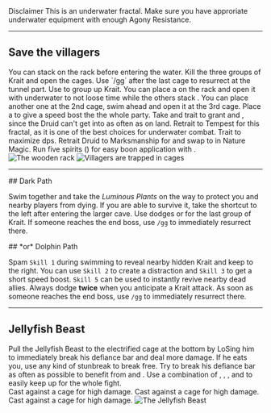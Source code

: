 <Message icon="warning circle">
<MessageHeader>
Disclaimer
</MessageHeader>
This is an underwater fractal. Make sure you have approriate underwater equipment with enough <Icon name="agonyResistance"/> Agony Resistance.
</Message>

---

## Save the villagers <Item id="50082" text="false"/><Item id="24658" text="false"/>
<Grid>
<Column>
You can stack <Boon name="might"/> on the rack before entering the water. Kill the three groups of Krait and open the cages. Use `/gg` after the last cage to resurrect at the tunnel part.

<Tips>
    <Tip specialization="mesmer">Use <Skill id="10255"/> to group up Krait. You can place a <Skill id="10197"/> on the rack and open it with <Skill id="29578"/> underwater to not loose time while the others stack <Boon name="might"/>. You can place another one at the 2nd cage, swim ahead and open it at the 3rd cage. Place a <Skill id="10325"/> to give a speed bost the the whole party.</Tip>
    <Tip specialization="warrior">Take <Skill id="14403"/> and trait <Trait id="1711"/> to grant <Boon name="fury"/> and <Boon name="might"/>, since the Druid can't get into <Skill id="33557"/> as often as on land.</Tip>
    <Tip specialization="tempest">Retrait to Tempest for this fractal, as it is one of the best choices for underwater combat. Trait <Trait id="1503"/> to maximize dps.</Tip>
    <Tip specialization="ranger">Retrait Druid to Marksmanship for <Trait id="986"/> and swap to <Trait id="965"/> in Nature Magic. Run five spirits (<Skill id="21773" text="false"/><Skill id="12497" text="false"/><Skill id="12493" text="false"/><Skill id="12498" text="false"/><Skill id="12569" text="false"/>) for easy boon application with <Trait id="1038"/>.</Tip>
</Tips>

</Column>

<Column width="6" compact>
    <Image src="fractals/aquatic-ruins/images/wooden_rack.jpg" title="The wooden rack"/>
    <Image src="fractals/aquatic-ruins/images/trapped_villagers.jpg" title="Villagers are trapped in cages"/>
</Column>
</Grid>

---

<Grid divided>
<Column>
## Dark Path

Swim together and take the *Luminous Plants* on the way to protect you and nearby players from dying. If you are able to survive it, take the shortcut to the left after entering the larger cave. Use dodges or <Effect name="invulnerability"/> for the last group of Krait. If someone reaches the end boss, use `/gg` to immediately resurrect there.
</Column>

<Column>
## *or* Dolphin Path

Spam `Skill 1` during swimming to reveal nearby hidden Krait and keep to the right. You can use `Skill 2` to create a distraction and `Skill 3` to get a short speed boost. `Skill 5` can be used to instantly revive nearby dead allies. Always dodge **twice** when you anticipate a Krait attack. As soon as someone reaches the end boss, use `/gg` to immediately resurrect there.
</Column>
</Grid>

---

## <Boss red="true"/> Jellyfish Beast
<Grid>
<Column>
Pull the Jellyfish Beast to the electrified cage at the bottom by LoSing him to immediately break his defiance bar and deal more damage. If he eats you, use any kind of stunbreak to break free. Try to break his defiance bar as often as possible to benefit from <Item id="24868"/> and <Trait id="1502"/>.
</Column>

<Column>
    <Tips>
        <Tip specialization="chronomancer">Use a combination of <Skill id="29830"/>, <Skill id="10377"/>, <Skill id="29578"/>, <Skill id="10236"/> and <Trait id="1866"/> to easily keep up <Boon name="quickness"/> for the whole fight.<br/>Cast <Skill id="10318"/> against a cage for high damage.</Tip>
        <Tip specialization="warrior">Cast <Skill id="14480"/> against a cage for high damage.</Tip>
        <Tip specialization="tempest">Cast <Skill id="5607"/> against a cage for high damage.</Tip>
    </Tips>
</Column>
</Grid>

<Image src="fractals/aquatic-ruins/images/the_jellyfish_beast.jpg" title="The Jellyfish Beast"/>
